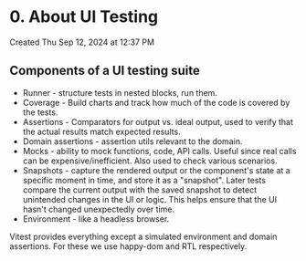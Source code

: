 # 0. About UI Testing
Created Thu Sep 12, 2024 at 12:37 PM

## Components of a UI testing suite
- Runner - structure tests in nested blocks, run them.
- Coverage - Build charts and track how much of the code is covered by the tests.
- Assertions - Comparators for output vs. ideal output, used to verify that the actual results match expected results.
- Domain assertions - assertion utils relevant to the domain.
- Mocks - ability to mock functions, code, API calls. Useful since real calls can be expensive/inefficient. Also used to check various scenarios.
- Snapshots - capture the rendered output or the component's state at a specific moment in time, and store it as a "snapshot". Later tests compare the current output with the saved snapshot to detect unintended changes in the UI or logic. This helps ensure that the UI hasn't changed unexpectedly over time.
- Environment - like a headless browser.

Vitest provides everything except a simulated environment and domain assertions. For these we use happy-dom and RTL respectively.